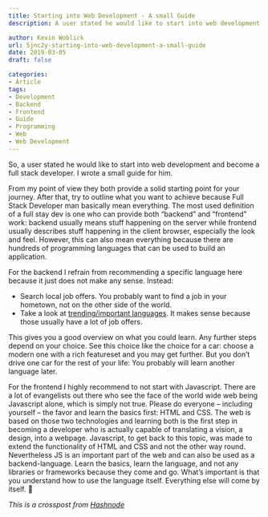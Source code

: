 ```yaml
---
title: Starting into Web Development - A small Guide
description: A user stated he would like to start into web development and become a full stack developer. I wrote a small guide for him.

author: Kevin Woblick
url: 5jnc2y-starting-into-web-development-a-small-guide
date: 2019-03-05
draft: false

categories:
- Article
tags:
- Development
- Backend
- Frontend
- Guide
- Programming
- Web
- Web Development
---
```


So, a user stated he would like to start into web development and become a full stack developer. I wrote a small guide for him.

From my point of view they both provide a solid starting point for your journey. After that, try to outline what you want to achieve because Full Stack Developer man basically mean everything. The most used definition of a full stay dev is one who can provide both “backend” and “frontend” work: backend usually means stuff happening on the server while frontend usually describes stuff happening in the client browser, especially the look and feel. However, this can also mean everything because there are hundreds of programming languages that can be used to build an application.

For the backend I refrain from recommending a specific language here because it just does not make any sense. Instead:

* Search local job offers. You probably want to find a job in your hometown, not on the other side of the world.
* Take a look at [trending/important languages](https://www.tiobe.com/tiobe-index/). It makes sense because those usually have a lot of job offers.

This gives you a good overview on what you could learn. Any further steps depend on your choice. See this choice like the choice for a car: choose a modern one with a rich featureset and you may get further. But you don’t drive one car for the rest of your life: You probably will learn another language later.

For the frontend I highly recommend to not start with Javascript. There are a lot of evangelists out there who see the face of the world wide web being Javascript alone, which is simply not true. Please do everyone – including yourself – the favor and learn the basics first: HTML and CSS. The web is based on those two technologies and learning both is the first step in becoming a developer who is actually capable of translating a vision, a design, into a webpage. Javascript, to get back to this topic, was made to extend the functionality of HTML and CSS and not the other way round. Nevertheless JS is an important part of the web and can also be used as a backend-language. Learn the basics, learn the language, and not any libraries or frameworks because they come and go. What’s important is that you understand how to use the language itself. Everything else will come by itself. 🙂

_This is a crosspost from [Hashnode](https://hashnode.com/post/where-should-i-start-from-to-become-a-full-stack-web-developer-cjsvmmgt7003r3fs2ejry3nnf)_
